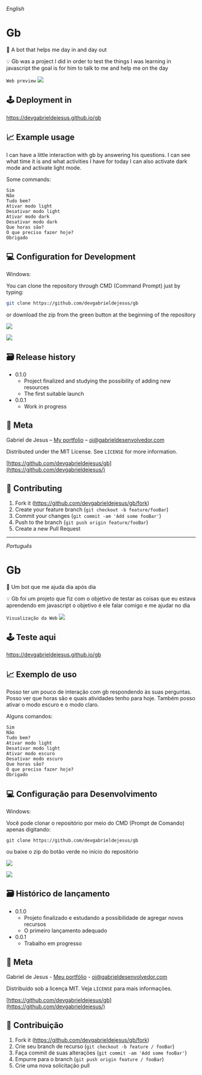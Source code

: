 _English_

# Gb

🤖 A bot that helps me day in and day out

💡 Gb was a project I did in order to test the things I was learning in javascript the goal is for him to talk to me and help me on the day

`Web preview`
![](assets/web-preview.gif)

## 🕹 Deployment in
https://devgabrieldejesus.github.io/gb

## 📈 Example usage

I can have a little interaction with gb by answering his questions. I can see what time it is and what activities I have for today I can also activate dark mode and activate light mode.

Some commands:

```
Sim
Não
Tudo bem?
Ativar modo light
Desativar modo light
Ativar modo dark
Desativar modo dark
Que horas são?
O que preciso fazer hoje?
Obrigado
```

## 💻 Configuration for Development

Windows:

You can clone the repository through CMD (Command Prompt) just by typing:

```sh
git clone https://github.com/devgabrieldejesus/gb
```

or download the zip from the green button at the beginning of the repository

![](assets/clone.png)

![](assets/clone-zip.png)

## 🗃 Release history

* 0.1.0
    * Project finalized and studying the possibility of adding new resources
    * The first suitable launch
* 0.0.1
    * Work in progress

## 📝 Meta

Gabriel de Jesus – [My portfolio](https://www.gabrieldesenvolvedor.com/) – oi@gabrieldesenvolvedor.com

Distributed under the MIT License. See `LICENSE` for more information.

[https://github.com/devgabrieldejesus/gb](https://github.com/devgabrieldejesus/)

## 🚀 Contributing

1. Fork it (<https://github.com/devgabrieldejesus/gb/fork>)
2. Create your feature branch (`git checkout -b feature/fooBar`)
3. Commit your changes (`git commit -am 'Add some fooBar'`)
4. Push to the branch (`git push origin feature/fooBar`)
5. Create a new Pull Request

---

_Português_

# Gb

🤖 Um bot que me ajuda dia após dia

💡 Gb foi um projeto que fiz com o objetivo de testar as coisas que eu estava aprendendo em javascript o objetivo é ele falar comigo e me ajudar no dia

`Visualização da Web`
![](assets/web-preview.gif)

## 🕹 Teste aqui
https://devgabrieldejesus.github.io/gb

## 📈 Exemplo de uso

Posso ter um pouco de interação com gb respondendo às suas perguntas. Posso ver que horas são e quais atividades tenho para hoje. Também posso ativar o modo escuro e o modo claro.

Alguns comandos:

```
Sim
Não
Tudo bem?
Ativar modo light
Desativar modo light
Ativar modo escuro
Desativar modo escuro
Que horas são?
O que preciso fazer hoje?
Obrigado
```

## 💻 Configuração para Desenvolvimento

Windows:

Você pode clonar o repositório por meio do CMD (Prompt de Comando) apenas digitando:

```
git clone https://github.com/devgabrieldejesus/gb
```

ou baixe o zip do botão verde no início do repositório

![](assets/clone.png)

![](assets/clone-zip.png)

## 🗃 Histórico de lançamento

* 0.1.0
    * Projeto finalizado e estudando a possibilidade de agregar novos recursos
    * O primeiro lançamento adequado
* 0.0.1
    * Trabalho em progresso

## 📝 Meta

Gabriel de Jesus - [Meu portfólio](https://www.gabrieldesenvolvedor.com/) - oi@gabrieldesenvolvedor.com

Distribuído sob a licença MIT. Veja `LICENSE` para mais informações.

[https://github.com/devgabrieldejesus/gb](https://github.com/devgabrieldejesus/)

## 🚀 Contribuição

1. Fork it (<https://github.com/devgabrieldejesus/gb/fork>)
2. Crie seu branch de recurso (`git checkout -b feature / fooBar`)
3. Faça commit de suas alterações (`git commit -am 'Add some fooBar'`)
4. Empurre para o branch (`git push origin feature / fooBar`)
5. Crie uma nova solicitação pull
